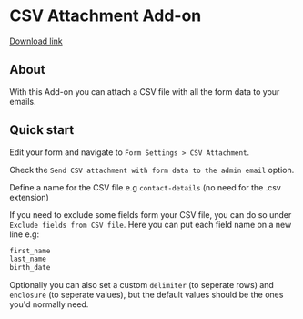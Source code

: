 # CSV Attachment Add-on

[Download link](https://codecanyon.net/item/super-forms-csv-attachment/19437918)

## About

With this Add-on you can attach a CSV file with all the form data to your emails.

## Quick start

Edit your form and navigate to `Form Settings > CSV Attachment`.

Check the `Send CSV attachment with form data to the admin email` option.

Define a name for the CSV file e.g `contact-details` (no need for the .csv extension)

If you need to exclude some fields form your CSV file, you can do so under `Exclude fields from CSV file`. Here you can put each field name on a new line e.g:

```js
first_name
last_name
birth_date
```

Optionally you can also set a custom `delimiter` (to seperate rows) and `enclosure` (to seperate values), but the default values should be the ones you'd normally need.
